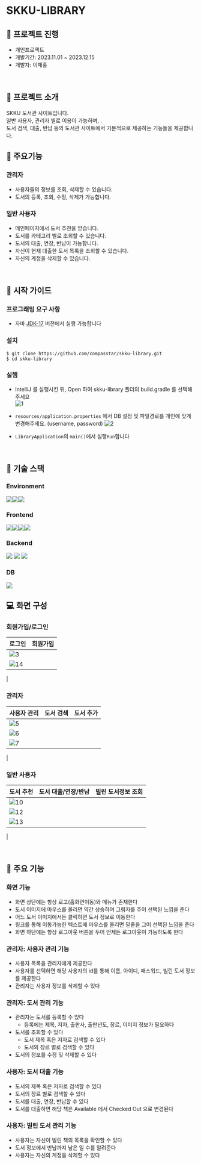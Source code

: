 # SKKU-LIBRARY


## :book: 프로젝트 진행
- 개인프로젝트<br>
- 개발기간: 2023.11.01 ~ 2023.12.15<br>
- 개발자: 이재홍

<br>

## :christmas_tree: 프로젝트 소개
SKKU 도서관 사이트입니다.<br>
일반 사용자, 관리자 별로 이용이 가능하며, .<br>
도서 검색, 대출, 반납 등의 도서관 사이트에서 기본적으로 제공하는 기능들을 제공합니다.

## :green_book: 주요기능

### 관리자
- 사용자들의 정보를 조회, 삭제할 수 있습니다.
- 도서의 등록, 조회, 수정, 삭제가 가능합니다.

### 일반 사용자
- 메인페이지에서 도서 추천을 받습니다.
- 도서를 카테고리 별로 조회할 수 있습니다.
- 도서의 대출, 연장, 반납이 가능합니다.
- 자신이 현재 대출한 도서 목록을 조회할 수 있습니다.
- 자신의 계정을 삭제할 수 있습니다.


<br>

## :rocket: 시작 가이드
### 프로그래밍 요구 사항
- 자바 [JDK-17](https://www.oracle.com/java/technologies/downloads/#java17) 버전에서 실행 가능합니다 

### 설치
```
$ git clone https://github.com/compasstar/skku-library.git
$ cd skku-library
```

### 실행
- IntelliJ 를 실행시킨 뒤, Open 하여 skku-library 폴더의 build.gradle 를 선택해주세요<br>
![1](https://github.com/compasstar/skku-library/assets/55419868/dbd41383-9800-4f63-8bb1-d1dd28daa4c1)


- `resources/application.properties` 에서 DB 설정 및 파일경로를 개인에 맞게 변경해주세요. (username, password)
![2](https://github.com/compasstar/skku-library/assets/55419868/421caa35-0824-4af2-819d-9690ed9d8f40)

- `LibraryApplication`의 `main()`에서 실행`Run`합니다
<br>



## :school: 기술 스택

### Environment
<img src="https://img.shields.io/badge/IntelliJ-000000?style=for-the-badge&logo=intellij-idea&logoColor=white"><img src="https://img.shields.io/badge/git-F05032?style=for-the-badge&logo=git&logoColor=white"><img src="https://img.shields.io/badge/github-181717?style=for-the-badge&logo=github&logoColor=white">

### Frontend
<img src="https://img.shields.io/badge/HTML5-E34F26?style=for-the-badge&logo=html5&logoColor=white"><img src="https://img.shields.io/badge/CSS3-1572B6?style=for-the-badge&logo=css3&logoColor=white"><img src="https://img.shields.io/badge/JavaScript-F7DF1E?style=for-the-badge&logo=javascript&logoColor=white"><img src="https://img.shields.io/badge/Thymeleaf-005F0F?style=for-the-badge&logo=thymeleaf&logoColor=white">

### Backend
<img src="https://img.shields.io/badge/java-007396?style=for-the-badge&logo=java&logoColor=white"> <img src="https://img.shields.io/badge/Spring-6DB33F?style=for-the-badge&logo=spring&logoColor=white"> <img src="https://img.shields.io/badge/SpringDataJPA-6DB33F?style=for-the-badge&logo=spring&logoColor=white"> 

### DB
<img src="https://img.shields.io/badge/MySQL-4479A1?style=for-the-badge&logo=mysql&logoColor=white"> 


<br>

## :computer: 화면 구성

### 회원가입/로그인
| 로그인                     | 회원가입                     |
|-------------------------------------------------------------------------------------------------|----------------------------------------------------------------------------------------------------------------------------|
|![3](https://github.com/compasstar/skku-library/assets/55419868/efaef9cb-ed04-4447-ac0e-215a53a12662)
 | ![14](https://github.com/compasstar/skku-library/assets/55419868/574c9910-0ad4-4ba5-ad38-631fad5902d3)
 |


### 관리자
| 사용자 관리                     | 도서 검색                     | 도서 추가                    |
|---------------------------|---------------------------|---------------------------|
| ![5](https://github.com/compasstar/skku-library/assets/55419868/5d451b8b-36c8-49cb-9441-636884b25077)
 | ![6](https://github.com/compasstar/skku-library/assets/55419868/0419f882-312b-49e0-8147-13793f0105b8)
 | ![7](https://github.com/compasstar/skku-library/assets/55419868/6d292582-31cc-4146-a370-eea92c34323b)
 |


### 일반 사용자
| 도서 추천                     | 도서 대출/연장/반남                    | 빌린 도서정보 조회                    |
|---------------------------|---------------------------|---------------------------|
|  ![10](https://github.com/compasstar/skku-library/assets/55419868/0159757f-ec14-46fb-807f-be75e6ef1887)
| ![12](https://github.com/compasstar/skku-library/assets/55419868/ed6ff6e5-3b6f-4243-9589-c1c5339720cb)
| ![13](https://github.com/compasstar/skku-library/assets/55419868/2d59eca9-8451-4e43-8cf2-659ef0a1b653)
|


<br>

## :dart: 주요 기능

### 화면 기능
- 화면 상단에는 항상 로고(홈화면이동)와 메뉴가 존재한다
- 도서 이미지에 마우스를 올리면 약간 상승하며 그림자를 주어 선택된 느낌을 준다
- 어느 도서 이미지에서든 클릭하면 도서 정보로 이동한다
- 링크를 통해 이동가능한 텍스트에 마우스를 올리면 밑줄을 그어 선택된 느낌을 준다
- 화면 하단에는 항상 로그아웃 버튼을 두어 언제든 로그아웃이 가능하도록 한다

### 관리자: 사용자 관리 기능
- 사용자 목록을 관리자에게 제공한다
- 사용자를 선택하면 해당 사용자의 id를 통해 이름, 아이디, 패스워드, 빌린 도서 정보를 제공한다
- 관리자는 사용자 정보를 삭제할 수 있다

### 관리자: 도서 관리 기능
- 관리자는 도서를 등록할 수 있다
  - 등록에는 제목, 저자, 출판사, 출판년도, 장르, 이미지 정보가 필요하다
- 도서를 조회할 수 있다
  - 도서 제목 혹은 저자로 검색할 수 있다
  - 도서의 장르 별로 검색할 수 있다
- 도서의 정보를 수정 및 삭제할 수 있다

### 사용자: 도서 대출 기능
- 도서의 제목 혹은 저자로 검색할 수 있다
- 도서의 장르 별로 검색할 수 있다
- 도서를 대출, 연장, 반납할 수 있다
- 도서를 대출하면 해당 책은 Available 에서 Checked Out 으로 변경된다 

### 사용자: 빌린 도서 관리 기능
- 사용자는 자신이 빌린 책의 목록을 확인할 수 있다
- 도서 정보에서 반납까지 남은 일 수를 알려준다
- 사용자는 자신의 계정을 삭제할 수 있다


